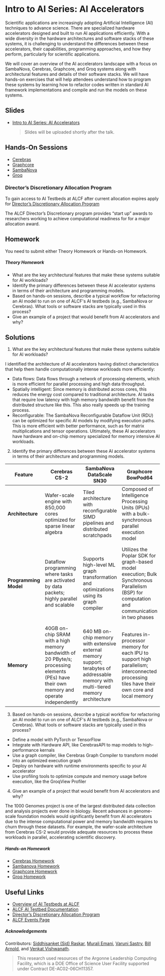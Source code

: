 # Intro to AI Series: AI Accelerators


Scientific applications are increasingly adopting Artificial Intelligence (AI) techniques to advance science. There are specialized hardware accelerators designed and built to run AI applications efficiently. With a wide diversity in the hardware architectures and software stacks of these systems, it is challenging to understand the differences between these accelerators, their capabilities, programming approaches, and how they perform, particularly for scientific applications. 

We will cover an overview of the AI accelerators landscape with a focus on SambaNova, Cerebras, Graphcore, and Groq systems along with architectural features and details of their software stacks. We will have hands-on exercises that will help attendees understand how to program these systems by learning how to refactor codes written in standard AI framework implementations and compile and run the models on these systems. 



## Slides

* [Intro to AI Series: AI Accelerators]() 
    > Slides will be uploaded shortly after the talk.

## Hands-On Sessions


* [Cerebras](./Cerebras/README.md)
* [Graphcore](./Graphcore/README.md)  
* [SambaNova](./Sambanova/README.md)                                    
* [Groq](./Groq/README.md)        


### Director’s Discretionary Allocation Program

To gain access to AI Testbeds at ALCF after current allocation expires apply for [Director’s Discretionary Allocation Program](https://www.alcf.anl.gov/science/directors-discretionary-allocation-program)

The ALCF Director’s Discretionary program provides “start up” awards to researchers working to achieve computational readiness for for a major allocation award.

## Homework 

You need to submit either Theory Homework or Hands-on Homework. 

#####  Theory Homework
* What are the key architectural features that make these systems suitable for AI workloads?
* Identify the primary differences between these AI accelerator systems in terms of their architecture and programming models.
* Based on hands-on sessions, describe a typical workflow for refactoring an AI model to run on one of ALCF's AI testbeds (e.g., SambaNova or Cerebras). What tools or software stacks are typically used in this process?
* Give an example of a project that would benefit from AI accelerators and why?

## Solutions

1. What are the key architectural features that make these systems suitable for AI workloads?

I identified the architecture of AI accelerators having distinct characteristics that help them handle computationally intense workloads more efficiently:
* Data flows: Data flows through a network of processing elements, which is more efficient for parallel processing and high data throughput. 
* Spatially intelligent: Since memory is distributed across cores, this reduces the energy cost compared to traditional architecture. AI tasks that require low latency with high memory bandwidth benefit from the distributed structure like this. This also really speeds up the training process. 
* Reconfigurable: The SambaNova Reconfigurable Dataflow Unit (RDU) can be optimized for specific AI models by modifying execution paths. This is more efficient with better performance, such as for matrix multiplications and tensor operations.
Ultimately, these AI accelerators have hardware and on-chip memory specialized for memory intensive AI workloads.

2. Identify the primary differences between these AI accelerator systems in terms of their architecture and programming models.

| **Feature**             | **Cerebras CS-2**                                                                 | **SambaNova DataScale SN30**                                                                 | **Graphcore BowPod64**                                                                 | **Groq**                                                                 |
|-------------------------|-----------------------------------------------------------------------------------|---------------------------------------------------------------------------------------------|----------------------------------------------------------------------------------------|-------------------------------------------------------------------------|
| **Architecture**        | Wafer-scale engine with 850,000 cores optimized for sparse linear algebra         | Tiled architecture with reconfigurable SIMD pipelines and distributed scratchpads            | Composed of Intelligence Processing Units (IPUs) with a bulk-synchronous parallel execution model                   | Large on-chip SRAM and a flat memory hierarchy; Tensor Streaming Processor (TSP)                           |
| **Programming Model**   | Dataflow programming where tasks are activated by data packets; highly parallel and scalable                    | Supports high-level ML graph transformation and optimizations using its graph compiler       | Utilizes the Poplar SDK for graph-based model execution; Bulk Synchronous Parallelism (BSP) for computation and communication in two phases                                | Utilizes the GroqFlow toolchain for seamless integration with PyTorch or TensorFlow models; deterministic execution for inference tasks |
| **Memory**              | 40GB on-chip SRAM with a high memory bandwidth of 20 PByte/s; processing elements (PEs) have their own memory and operate independently                     | 640 MB on-chip memory with extensive external memory support; terabytes of addressable memory with multi-tiered memory architecture                                | Features in-processor memory for each IPU to support high parallelism; interconnected processing tiles have their own core and local memory                   | Flat memory hierarchy exposed to software as directly addressable banks |


3. Based on hands-on sessions, describe a typical workflow for refactoring an AI model to run on one of ALCF's AI testbeds (e.g., SambaNova or Cerebras). What tools or software stacks are typically used in this process?

* Define a model with PyTorch or TensorFlow
* Integrate with Hardware API, like CerebrasAPI to map models to high-performance kernals
* Use a graph compiler, like Cerebras Graph Compiler to transform model into an optimized execution graph
* Deploy on hardware with runtime environments specific to your AI accelerator
* Use profiling tools to optimize compute and memory usage before execution, like the GroqView Profiler


4. Give an example of a project that would benefit from AI accelerators and why?

The 1000 Genomes project is one of the largest distributed data collection and analysis projects ever done in biology. Recent advances in genome-scale foundation models would significantly benefit from AI accelerators due to the intense computational power and memory bandwidth requires to churn through these datasets. For example, the wafer-scale architecture from Cerebras CS-2 would provide adequate resources to process these workloads in parallel, accelerating scientific discovery. 


##### Hands-on Homework

* [Cerebras Homework](./Cerebras/README.md#homework)
* [Sambanova Homework](./Sambanova/README.md#homework)
* [Graphcore Homework](./Graphcore/README.md#homework)
* [Groq Homework](./Groq/README.md#homework)

## Useful Links 

* [Overview of AI Testbeds at ALCF](https://www.alcf.anl.gov/alcf-ai-testbed)
* [ALCF AI Testbed Documentation](https://www.alcf.anl.gov/support/ai-testbed-userdocs/)
* [Director’s Discretionary Allocation Program](https://www.alcf.anl.gov/science/directors-discretionary-allocation-program)
* [ALCF Events Page](https://www.alcf.anl.gov/events/intro-ai-series-ai-accelerators-0)  

##### Acknowledgements

Contributors: [Siddhisanket (Sid) Raskar](https://sraskar.github.io/), [Murali Emani](https://memani1.github.io/), [Varuni Sastry](https://www.alcf.anl.gov/about/people/varuni-katti-sastry), [Bill Arnold](https://www.alcf.anl.gov/about/people/bill-arnold), and  [Venkat Vishwanath](https://www.alcf.anl.gov/about/people/venkatram-vishwanath).

> This research used resources of the Argonne Leadership Computing Facility, which is a DOE Office of Science User Facility supported under Contract DE-AC02-06CH11357.

